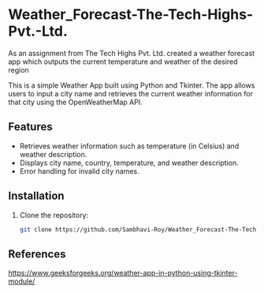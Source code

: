 # Weather_Forecast-The-Tech-Highs-Pvt.-Ltd.
As an assignment from The Tech Highs Pvt. Ltd. created a weather forecast app which outputs the current temperature and weather of the desired region

This is a simple Weather App built using Python and Tkinter. The app allows users to input a city name and retrieves the current weather information for that city using the OpenWeatherMap API.

## Features

- Retrieves weather information such as temperature (in Celsius) and weather description.
- Displays city name, country, temperature, and weather description.
- Error handling for invalid city names.

## Installation

1. Clone the repository:
   ```bash
   git clone https://github.com/Sambhavi-Roy/Weather_Forecast-The-Tech-Highs-Pvt.-Ltd..git


## References

https://www.geeksforgeeks.org/weather-app-in-python-using-tkinter-module/


